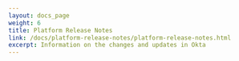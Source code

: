 ```yaml
---
layout: docs_page
weight: 6
title: Platform Release Notes
link: /docs/platform-release-notes/platform-release-notes.html
excerpt: Information on the changes and updates in Okta
---
```

